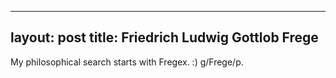 
---
layout: post
title: Friedrich Ludwig Gottlob Frege
---

My philosophical search starts with Fregex. :) g/Frege/p.
